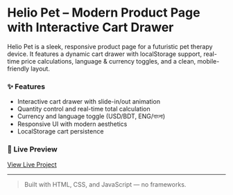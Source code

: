 # Helio Pet – Modern Product Page with Interactive Cart Drawer

Helio Pet is a sleek, responsive product page for a futuristic pet therapy device. It features a dynamic cart drawer with localStorage support, real-time price calculations, language & currency toggles, and a clean, mobile-friendly layout.

### ✨ Features
- Interactive cart drawer with slide-in/out animation
- Quantity control and real-time total calculation
- Currency and language toggle (USD/BDT, ENG/বাংলা)
- Responsive UI with modern aesthetics
- LocalStorage cart persistence

### 🔗 Live Preview
[View Live Project](https://yourusername.github.io/helio-pet/)

---

> Built with HTML, CSS, and JavaScript — no frameworks.
